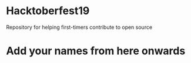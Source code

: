 # Hacktoberfest19
Repository for helping first-timers contribute to open source

# Add your names from here onwards
